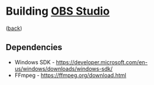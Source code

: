 # Building [OBS Studio](https://github.com/obsproject/obs-studio)

([back](../README.md#other-documentation))

## Dependencies

* Windows SDK -
https://developer.microsoft.com/en-us/windows/downloads/windows-sdk/
* FFmpeg - https://ffmpeg.org/download.html
